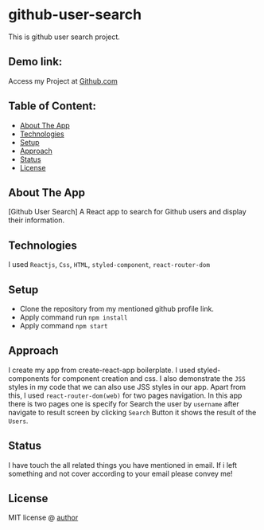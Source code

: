 # github-user-search
This is github user search project.
## Demo link:
Access my Project at [Github.com](https://github.com/haris-ramzan/github-user-search)

## Table of Content:

- [About The App](#about-the-app)
- [Technologies](#technologies)
- [Setup](#setup)
- [Approach](#approach)
- [Status](#status)
- [License](#license)

## About The App
[Github User Search] A React app to search for Github users and display their information.

## Technologies
I used `Reactjs`, `Css`, `HTML`, `styled-component`, `react-router-dom`

## Setup
- Clone the repository from my mentioned github profile link.
- Apply command run `npm install`
- Apply command `npm start`

## Approach
I create my app from create-react-app boilerplate. I used styled-components for component creation and css. I also demonstrate the `JSS` styles in my code that we can also use JSS styles in our app. Apart from this, I used `react-router-dom(web)` for two pages navigation. In this app there is two pages one is specify for Search the user by `username` after navigate to result screen by clicking `Search` Button it shows the result of the `Users`.

## Status
I have touch the all related things you have mentioned in email. If i left something and not cover according to your email please convey me!

## License

MIT license @ [author](https://github.com/haris-ramzan)
